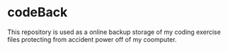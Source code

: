 # codeBack
This repository is used as a online backup storage of my coding exercise files protecting from accident power off of my coomputer.

